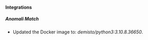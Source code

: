 #### Integrations
##### Anomali Match
- Updated the Docker image to: *demisto/python3:3.10.8.36650*.
